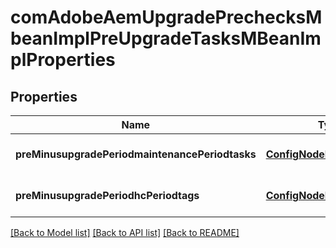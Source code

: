 # comAdobeAemUpgradePrechecksMbeanImplPreUpgradeTasksMBeanImplProperties

## Properties
Name | Type | Description | Notes
------------ | ------------- | ------------- | -------------
**preMinusupgradePeriodmaintenancePeriodtasks** | [**ConfigNodePropertyArray**](ConfigNodePropertyArray.md) |  | [optional] [default to null]
**preMinusupgradePeriodhcPeriodtags** | [**ConfigNodePropertyArray**](ConfigNodePropertyArray.md) |  | [optional] [default to null]

[[Back to Model list]](../README.md#documentation-for-models) [[Back to API list]](../README.md#documentation-for-api-endpoints) [[Back to README]](../README.md)


